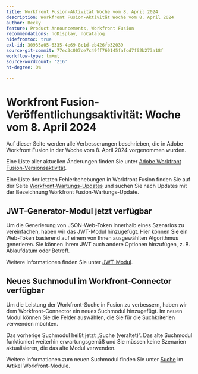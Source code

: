 ```yaml
---
title: Workfront Fusion-Aktivität Woche vom 8. April 2024
description: Workfront Fusion-Aktivität Woche vom 8. April 2024
author: Becky
feature: Product Announcements, Workfront Fusion
recommendations: noDisplay, noCatalog
hidefromtoc: true
exl-id: 30935a05-6335-4e69-8c1d-eb426fb32039
source-git-commit: 77ec3c007ce7c49ff760145fafcd7f62b273a18f
workflow-type: tm+mt
source-wordcount: '216'
ht-degree: 0%

---
```


# Workfront Fusion-Veröffentlichungsaktivität: Woche vom 8. April 2024

Auf dieser Seite werden alle Verbesserungen beschrieben, die in Adobe Workfront Fusion in der Woche vom 8. April 2024 vorgenommen wurden.

Eine Liste aller aktuellen Änderungen finden Sie unter [Adobe Workfront Fusion-Versionsaktivität](/help/workfront-fusion/fusion-product-releases/fusion-release-activity.md).

Eine Liste der letzten Fehlerbehebungen in Workfront Fusion finden Sie auf der Seite [Workfront-Wartungs-Updates](https://experienceleague.adobe.com/docs/workfront-known-issues/releases/current-updates.html?lang=de) und suchen Sie nach Updates mit der Bezeichnung Workfront Fusion-Wartungs-Update.

## JWT-Generator-Modul jetzt verfügbar

Um die Generierung von JSON-Web-Token innerhalb eines Szenarios zu vereinfachen, haben wir das JWT-Modul hinzugefügt. Hier können Sie ein Web-Token basierend auf einem von Ihnen ausgewählten Algorithmus generieren. Sie können Ihrem JWT auch andere Optionen hinzufügen, z. B. Ablaufdatum oder Betreff.

Weitere Informationen finden Sie unter [JWT-Modul](/help/workfront-fusion/references/apps-and-modules/tools-and-transformers/jwt-modules.md).

## Neues Suchmodul im Workfront-Connector verfügbar

Um die Leistung der Workfront-Suche in Fusion zu verbessern, haben wir dem Workfront-Connector ein neues Suchmodul hinzugefügt. Im neuen Modul können Sie die Felder auswählen, die Sie für die Suchkriterien verwenden möchten.

Das vorherige Suchmodul heißt jetzt „Suche (veraltet)“. Das alte Suchmodul funktioniert weiterhin erwartungsgemäß und Sie müssen keine Szenarien aktualisieren, die das alte Modul verwenden.

Weitere Informationen zum neuen Suchmodul finden Sie unter [Suche](/help/workfront-fusion/references/apps-and-modules/adobe-connectors/workfront-modules.md#searches) im Artikel Workfront-Module.
